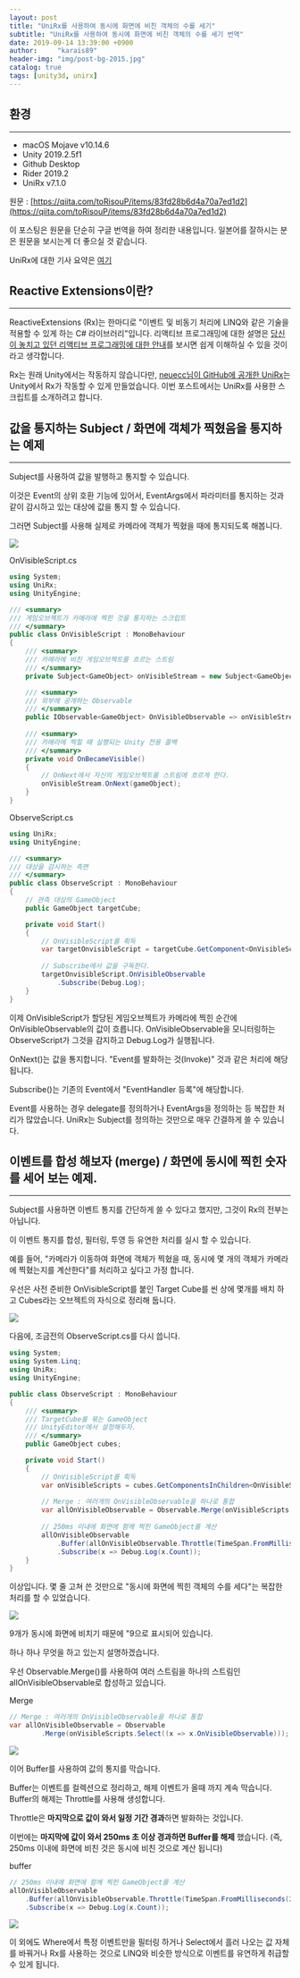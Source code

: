```yaml
---
layout: post
title: "UniRx를 사용하여 동시에 화면에 비친 객체의 수를 세기"
subtitle: "UniRx를 사용하여 동시에 화면에 비친 객체의 수를 세기 번역"
date: 2019-09-14 13:39:00 +0900
author:     "karais89"
header-img: "img/post-bg-2015.jpg"
catalog: true
tags: [unity3d, unirx]
---
```



## 환경

---

- macOS Mojave v10.14.6
- Unity 2019.2.5f1
- Github Desktop
- Rider 2019.2
- UniRx v7.1.0

원문 : [https://qiita.com/toRisouP/items/83fd28b6d4a70a7ed1d2](https://qiita.com/toRisouP/items/83fd28b6d4a70a7ed1d2)

이 포스팅은 원문을 단순히 구글 번역을 하여 정리한 내용입니다. 일본어를 잘하시는 분은 원문을 보시는게 더 좋으실 것 같습니다. 

UniRx에 대한 기사 요약은 [여기](https://qiita.com/toRisouP/items/48b9fa25df64d3c6a392)

## Reactive Extensions이란?

---

ReactiveExtensions (Rx)는 한마디로 "이벤트 및 비동기 처리에 LINQ와 같은 기술을 적용할 수 있게 하는 C# 라이브러리"입니다. 리액티브 프로그래밍에 대한 설명은 [당신이 놓치고 있던 리액티브 프로그래밍에 대한 안내](https://gist.github.com/casamia918/93b8db69beb9ee06b92a96b2a234d48e)를 보시면 쉽게 이해하실 수 있을 것이라고 생각합니다.

Rx는 원래 Unity에서는 작동하지 않습니다만, [neuecc님이 GitHub에 공개한 UniRx](https://github.com/neuecc/UniRx)는 Unity에서 Rx가 작동할 수 있게 만들었습니다. 이번 포스트에서는 UniRx를 사용한 스크립트를 소개하려고 합니다.

## 값을 통지하는 Subject<T> / 화면에 객체가 찍혔음을 통지하는 예제

---

Subject<T>를 사용하여 값을 발행하고 통지할 수 있습니다.

이것은 Event의 상위 호환 기능에 있어서, EventArgs에서 파라미터를 통지하는 것과 같이 감시하고 있는 대상에 값을 통지 할 수 있습니다.

그러면 Subject<T>를 사용해 실제로 카메라에 객체가 찍혔을 때에 통지되도록 해봅니다.

![](/img/in-post/unity3d/2019-09-14-1.png)

OnVisibleScript.cs
```csharp
using System;
using UniRx;
using UnityEngine;

/// <summary>
/// 게임오브젝트가 카메라에 찍힌 것을 통지하는 스크립트
/// </summary>
public class OnVisibleScript : MonoBehaviour
{
    /// <summary>
    /// 카메라에 비친 게임오브젝트를 흐르는 스트림
    /// </summary>
    private Subject<GameObject> onVisibleStream = new Subject<GameObject>();

    /// <summary>
    /// 외부에 공개하는 Observable
    /// </summary>
    public IObservable<GameObject> OnVisibleObservable => onVisibleStream.AsObservable();
    
    /// <summary>
    /// 카메라에 찍힐 때 실행되는 Unity 전용 콜백
    /// </summary>
    private void OnBecameVisible()
    {
        // OnNext에서 자신의 게임오브젝트를 스트림에 흐르게 한다.
        onVisibleStream.OnNext(gameObject);
    }
}
```

ObserveScript.cs
```csharp
using UniRx;
using UnityEngine;

/// <summary>
/// 대상을 감시하는 측면
/// </summary>
public class ObserveScript : MonoBehaviour
{
    // 관측 대상의 GameObject
    public GameObject targetCube;

    private void Start()
    {
        // OnVisibleScript를 획득
        var targetOnvisibleScript = targetCube.GetComponent<OnVisibleScript>();
        
        // Subscribe에서 값을 구독한다.
        targetOnvisibleScript.OnVisibleObservable
            .Subscribe(Debug.Log);
    }
}
```
이제 OnVisibleScript가 할당된 게임오브젝트가 카메라에 찍힌 순간에 OnVisibleObservable의 값이 흐릅니다. OnVisibleObservable을 모니터링하는 ObserveScript가 그것을 감지하고 Debug.Log가 실행됩니다.

OnNext()는 값을 통지합니다. "Event를 발화하는 것(Invoke)" 것과 같은 처리에 해당됩니다.

Subscribe()는 기존의 Event에서 "EventHandler 등록"에 해당합니다.

Event를 사용하는 경우 delegate를 정의하거나 EventArgs을 정의하는 등 복잡한 처리가 많았습니다. UniRx는 Subject를 정의하는 것만으로 매우 간결하게 쓸 수 있습니다.

## 이벤트를 합성 해보자 (merge) /  화면에 동시에 찍힌 숫자를 세어 보는 예제.

---

Subject<T>를 사용하면 이벤트 통지를 간단하게 쓸 수 있다고 했지만, 그것이 Rx의 전부는 아닙니다.

이 이벤트 통지를 합성, 필터링, 투영 등 유연한 처리를 실시 할 수 있습니다.

예를 들어, "카메라가 이동하여 화면에 객체가 찍혔을 때, 동시에 몇 개의 객체가 카메라에 찍혔는지를 계산한다"를 처리하고 싶다고 가정 합니다.

우선은 사전 준비한 OnVisibleScript를 붙인 Target Cube를 씬 상에 몇개를 배치 하고 Cubes라는 오브젝트의 자식으로 정리해 둡니다.

![](/img/in-post/unity3d/2019-09-14-2.png)

다음에, 조금전의 ObserveScript.cs를 다시 씁니다.
```csharp
using System;
using System.Linq;
using UniRx;
using UnityEngine;

public class ObserveScript : MonoBehaviour
{
    /// <summary>
    /// TargetCube를 묶는 GameObject
    /// UnityEditor에서 설정해두자.
    /// </summary>
    public GameObject cubes;

    private void Start()
    {
        // OnVisibleScript를 획득
        var onVisibleScripts = cubes.GetComponentsInChildren<OnVisibleScript>();
        
        // Merge : 여러개의 OnVisibleObservable을 하나로 통합
        var allOnVisibleObservable = Observable.Merge(onVisibleScripts.Select((x => x.OnVisibleObservable)));
        
        // 250ms 이내에 화면에 함께 찍힌 GameObject를 계산
        allOnVisibleObservable
            .Buffer(allOnVisibleObservable.Throttle(TimeSpan.FromMilliseconds(250)))
            .Subscribe(x => Debug.Log(x.Count));
    }
}
```

이상입니다. 몇 줄 고쳐 쓴 것만으로 "동시에 화면에 찍힌 객체의 수를 세다"는 복잡한 처리를 할 수 있었습니다.

![](/img/in-post/unity3d/2019-09-14-3.png)

9개가 동시에 화면에 비치기 때문에 "9으로 표시되어 있습니다.

하나 하나 무엇을 하고 있는지 설명하겠습니다.

우선 Observable.Merge()를 사용하여 여러 스트림을 하나의 스트림인 allOnVisibleObservable로 합성하고 있습니다.

Merge
```csharp
// Merge : 여러개의 OnVisibleObservable을 하나로 통합
var allOnVisibleObservable = Observable
        .Merge(onVisibleScripts.Select((x => x.OnVisibleObservable))); 
```

![](/img/in-post/unity3d/2019-09-14-4.jpeg)

이어 Buffer를 사용하여 값의 통지를 막습니다.

Buffer는 이벤트를 컬렉션으로 정리하고, 해제 이벤트가 올때 까지 계속 막습니다. Buffer의 해제는 Throttle를 사용해 생성합니다.

Throttle은 **마지막으로 값이 와서 일정 기간 경과**하면 발화하는 것입니다.

이번에는 **마지막에 값이 와서 250ms 초 이상 경과하면 Buffer를 해제** 했습니다. (즉, 250ms 이내에 화면에 비친 것은 동시에 비친 것으로 계산 됩니다)

buffer
```csharp
// 250ms 이내에 화면에 함께 찍힌 GameObject를 계산
allOnVisibleObservable
    .Buffer(allOnVisibleObservable.Throttle(TimeSpan.FromMilliseconds(250)))
    .Subscribe(x => Debug.Log(x.Count));
```

![](/img/in-post/unity3d/2019-09-14-5.jpeg)

이 외에도 Where에서 특정 이벤트만을 필터링 하거나 Select에서 흘러 나오는 값 자체를 바꿔거나 Rx를 사용하는 것으로 LINQ와 비슷한 방식으로 이벤트를 유연하게 취급할 수 있게 됩니다.